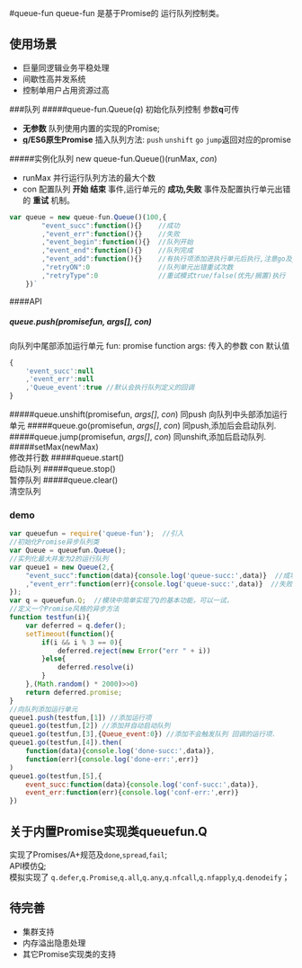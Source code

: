 #queue-fun
queue-fun 是基于Promise的 运行队列控制类。

## 使用场景
- 巨量同逻辑业务平稳处理
- 间歇性高并发系统
- 控制单用户占用资源过高

###队列
#####queue-fun.Queue(*q*) 
初始化队列控制 参数**q**可传 
- **无参数** 队列使用内置的实现的Promise;  
- **[q](https://github.com/kriskowal/q)/ES6原生Promise** 插入队列方法: `push` `unshift` `go` `jump`返回对应的promise 

#####实例化队列 new queue-fun.Queue()(runMax, *con*) 
- runMax 并行运行队列方法的最大个数
- con 配置队列 **开始 结束** 事件,运行单元的 **成功,失败** 事件及配置执行单元出错的 **重试** 机制。  
```javascript
var queue = new queue-fun.Queue()(100,{
		"event_succ":function(){}    //成功
		,"event_err":function(){}    //失败
		,"event_begin":function(){}  //队列开始
		,"event_end":function(){}    //队列完成
		,"event_add":function(){}    //有执行项添加进执行单元后执行,注意go及jump不会触发  
		,"retryON":0                 //队列单元出错重试次数  
		,"retryType":0               //重试模式true/false(优先/搁置)执行
	})`
```

####API
##### queue.push(promisefun, *args[]*, *con*)
向队列中尾部添加运行单元
fun: promise function
args: 传入的参数
con 默认值
```javascript
{
	'event_succ':null
	,'event_err':null
	,'Queue_event':true //默认会执行队列定义的回调
}
```
#####queue.unshift(promisefun, *args[]*, *con*) 同push 向队列中头部添加运行单元
#####queue.go(promisefun, *args[]*, *con*)  同push,添加后会启动队列.
#####queue.jump(promisefun, *args[]*, *con*) 同unshift,添加后启动队列.
#####setMax(newMax)  
修改并行数
#####queue.start()  
启动队列
#####queue.stop()  
暂停队列 
#####queue.clear()  
清空队列

### demo
``` javascript
var queuefun = require('queue-fun');  //引入
//初始化Promise异步队列类
var Queue = queuefun.Queue(); 
//实列化最大并发为2的运行队列
var queue1 = new Queue(2,{
	"event_succ":function(data){console.log('queue-succ:',data)}  //成功
	,"event_err":function(err){console.log('queue-succ:',data)}  //失败
}); 
var q = queuefun.Q;  //模块中简单实现了Q的基本功能，可以一试，
//定义一个Promise风格的异步方法
function testfun(i){
	var deferred = q.defer();
	setTimeout(function(){
		if(i && i % 3 == 0){
			deferred.reject(new Error("err " + i))
		}else{
			deferred.resolve(i)
		}
	},(Math.random() * 2000)>>0)
	return deferred.promise;
}
//向队列添加运行单元
queue1.push(testfun,[1]) //添加运行项
queue1.go(testfun,[2]) //添加并自动启动队列
queue1.go(testfun,[3],{Queue_event:0}) //添加不会触发队列 回调的运行项.
queue1.go(testfun,[4]).then(
	function(data){console.log('done-succ:',data)},
	function(err){console.log('done-err:',err)}
)
queue1.go(testfun,[5],{
	event_succ:function(data){console.log('conf-succ:',data)},
	event_err:function(err){console.log('conf-err:',err)}
})
```

## 关于内置Promise实现类queuefun.Q
实现了Promises/A+规范及`done`,`spread`,`fail`;  
API模仿[Q](https://github.com/kriskowal/q);  
模拟实现了 `q.defer`,`q.Promise`,`q.all`,`q.any`,`q.nfcall`,`q.nfapply`,`q.denodeify`；

## 待完善
- 集群支持
- 内存溢出隐患处理
- 其它Promise实现类的支持